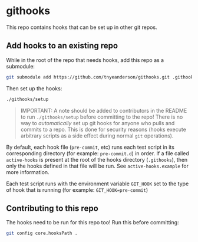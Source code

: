 # githooks

This repo contains hooks that can be set up in other git repos.

## Add hooks to an existing repo

While in the root of the repo that needs hooks, add this repo as a submodule:
```bash
git submodule add https://github.com/tnyeanderson/githooks.git .githooks
```

Then set up the hooks:
```bash
./githooks/setup
```

> IMPORTANT: A note should be added to contributors in the README to run
`./githooks/setup` before committing to the repo! There is no way to
*automatically* set up git hooks for anyone who pulls and commits to a repo.
This is done for security reasons (hooks execute arbitrary scripts as a side
effect during normal `git` operations).

By default, each hook file (`pre-commit`, etc) runs each test script in its
corresponding directory (for example: `pre-commit.d`) in order. If a file
called `active-hooks` is present at the root of the hooks directory
(`.githooks`), then only the hooks defined in that file will be run. See
`active-hooks.example` for more information.

Each test script runs with the environment variable `GIT_HOOK` set to
the type of hook that is running (for example: `GIT_HOOK=pre-commit`)

## Contributing to this repo

The hooks need to be run for this repo too! Run this before committing:
```bash
git config core.hooksPath .
```
